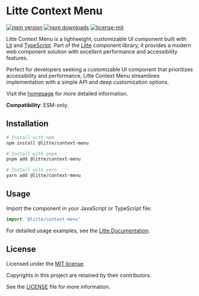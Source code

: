 # Litte Context Menu

[![npm version](https://img.shields.io/npm/v/@litte/context-menu)](https://www.npmjs.com/package/@litte/context-menu)
[![npm downloads](https://img.shields.io/npm/dm/@litte/context-menu)](https://www.npmjs.com/package/@litte/context-menu)
[![license-mit](https://img.shields.io/badge/License-MIT-greens.svg)][license-mit]

Litte Context Menu is a lightweight, customizable UI component built with [Lit][lit]
and [TypeScript][typescript]. Part of the [Litte][litte-homepage] component library,
it provides a modern web component solution with excellent performance and
accessibility features.

Perfect for developers seeking a customizable UI component that prioritizes accessibility and performance,
Litte Context Menu streamlines implementation with a simple API and deep customization options.

Visit the [homepage][litte-homepage] for more detailed information.

**Compatibility**: ESM-only.

## Installation

```sh
# Install with npm
npm install @litte/context-menu

# Install with pnpm
pnpm add @litte/context-menu

# Install with yarn
yarn add @litte/context-menu
```

## Usage

Import the component in your JavaScript or TypeScript file:

```ts
import '@litte/context-menu'
```

For detailed usage examples, see the [Litte Documentation](https://litte.dev/docs).

## License

Licensed under the [MIT license][license-mit].

Copyrights in this project are retained by their contributors.

See the [LICENSE][license-mit] file for more information.

[litte-homepage]: https://litte.dev
[license-mit]: https://github.com/riipandi/litte/blob/main/LICENSE
[typescript]: https://www.typescriptlang.org
[lit]: https://lit.dev
